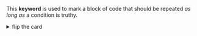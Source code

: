 This **keyword** is used to mark a block of code that should be repeated _as
long as_ a condition is truthy.

<details>
<summary>flip the card</summary>
<br>

# `while`

```js
'use strict';

let userInput = null;

while (userInput === null) {
  // execute the body until the user clicks "ok"
  userInput = prompt('do not cancel');
}

alert('all done: ' + userInput);
```

</details>
